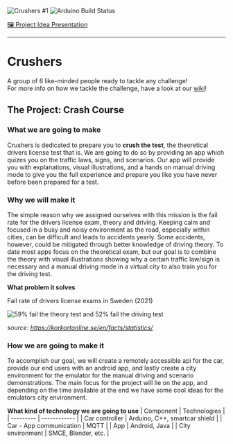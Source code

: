 ![Crushers #1](https://img.shields.io/static/v1?label=%F0%9F%90%B1%E2%80%8D%F0%9F%92%BB%20Crushers&message=%231&labelColor=9454bf&color=9454bf&style=for-the-badge) 
![Arduino Build Status](https://github.com/DIT113-V22/group-01/actions/workflows/arduino-build.yml/badge.svg)

[🖼 Project Idea Presentation](https://docs.google.com/presentation/d/16SZ2ToYdbLL906brSV6_ACyWLJ0RKk2l5obWzS27Ddo/edit#slide=id.p)

***

# Crushers
A group of 6 like-minded people ready to tackle any challenge!<br>
For more info on how we tackle the challenge, have a look at our [wiki](https://github.com/DIT113-V22/group-01/wiki)!


## The Project: Crash Course

### What we are going to make

Crushers is dedicated to prepare you to **crush the test**, the theoretical drivers license test that is. We are going to do so by providing an app which quizes you on the traffic laws, signs, and scenarios. Our app will provide you with explanations, visual illustrations, and a hands on manual driving mode to give you the full experience and prepare you like you have never before been prepared for a test.

### Why we will make it

The simple reason why we assigned ourselves with this mission is the fail rate for the drivers license exam, theory and driving. Keeping calm and focused in a busy and noisy environment as the road, especially within cities, can be difficult and leads to accidents yearly. Some accidents, however, could be mitigated through better knowledge of driving theory. To date most apps focus on the theoretical exam, but our goal is to combine the theory with visual illustrations showing why a certain traffic law/sign is necessary and a manual driving mode in a virtual city to also train you for the driving test.

**What problem it solves**

Fail rate of drivers license exams in Sweden (2021)

![59% fail the theory test and 52% fail the driving test](https://user-images.githubusercontent.com/52662014/160342758-7d2307f5-fed8-4d68-b21b-6e3106f1162e.png)

*source: https://korkortonline.se/en/facts/statistics/*

### How we are going to make it
To accomplish our goal, we will create a remotely accessible api for the car, provide our end users with an android app, and lastly create a city environment for the emulator for the manual driving and scenario demonstrations. The main focus for the project will lie on the app, and depending on the time available at the end we have some cool ideas for the emulators city environment.

**What kind of technology we are going to use**
| Component | Technologies |
| --------- | ------------ |
| Car controller | Arduino, C++, smartcar shield |
| Car - App communication | MQTT |
| App | Android, Java |
| City environment | SMCE, Blender, etc. |
